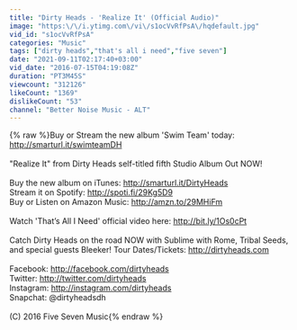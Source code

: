 ```yaml
---
title: "Dirty Heads - 'Realize It' (Official Audio)"
image: "https:\/\/i.ytimg.com\/vi\/s1ocVvRfPsA\/hqdefault.jpg"
vid_id: "s1ocVvRfPsA"
categories: "Music"
tags: ["dirty heads","that's all i need","five seven"]
date: "2021-09-11T02:17:40+03:00"
vid_date: "2016-07-15T04:19:08Z"
duration: "PT3M45S"
viewcount: "312126"
likeCount: "1369"
dislikeCount: "53"
channel: "Better Noise Music - ALT"
---
```

{% raw %}Buy or Stream the new album 'Swim Team' today: <a rel="nofollow" target="blank" href="http://smarturl.it/swimteamDH">http://smarturl.it/swimteamDH</a><br /><br />&quot;Realize It&quot; from Dirty Heads self-titled fifth Studio Album Out NOW! <br /><br />Buy the new album on iTunes: <a rel="nofollow" target="blank" href="http://smarturl.it/DirtyHeads">http://smarturl.it/DirtyHeads</a><br />Stream it on Spotify: <a rel="nofollow" target="blank" href="http://spoti.fi/29Kg5D9">http://spoti.fi/29Kg5D9</a><br />Buy or Listen on Amazon Music: <a rel="nofollow" target="blank" href="http://amzn.to/29MHiFm">http://amzn.to/29MHiFm</a><br /><br />Watch 'That’s All I Need' official video here: <a rel="nofollow" target="blank" href="http://bit.ly/1Os0cPt">http://bit.ly/1Os0cPt</a> <br /><br />Catch Dirty Heads on the road NOW with Sublime with Rome, Tribal Seeds, and special guests Bleeker! Tour Dates/Tickets: <a rel="nofollow" target="blank" href="http://dirtyheads.com">http://dirtyheads.com</a><br /><br />Facebook: <a rel="nofollow" target="blank" href="http://facebook.com/dirtyheads">http://facebook.com/dirtyheads</a><br />Twitter: <a rel="nofollow" target="blank" href="http://twitter.com/dirtyheads">http://twitter.com/dirtyheads</a><br />Instagram: <a rel="nofollow" target="blank" href="http://instagram.com/dirtyheads">http://instagram.com/dirtyheads</a><br />Snapchat: @dirtyheadsdh<br /><br />(C) 2016 Five Seven Music{% endraw %}
